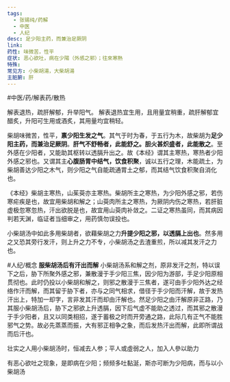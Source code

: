 ```yaml
---
tags:
  - 张锡纯/药解
  - 中医
  - 人纪
desc: 足少阳主药，而兼治足厥阴
link: 
药性: 味微苦，性平
症状: 恶心欲吐，病在少陽（外感之邪）；往來寒熱
特殊: 
常见方: 小柴胡湯，大柴胡湯 
主脏腑: 肝
---
```

#中医/药/解表药/散热 

解表退热，疏肝解郁，升举阳气。
解表退热宜生用，且用量宜稍重，疏肝解郁宜醋炙，升阳可生用或酒炙，其用量均宜稍轻。


柴胡味微苦，性平，**禀少阳生发之气**。其气于时为春，于五行为木，故柴胡为**足少阳主药，而兼治足厥阴**。**肝气不舒畅者，此能舒之。胆火甚炽盛者，此能散之**。至外感在少阳者，又能助其枢转以透膈升出之。故《本经》谓其主寒热，寒热者少阳外感之邪也。又谓其主**心腹肠胃中结气，饮食积聚**，诚以五行之理，木能疏土，为柴胡善达少阳之木气，则少阳之气自能疏通胃土之郁，而其结气饮食积聚自消化也。

《本经》柴胡主寒热，山茱萸亦主寒热。柴胡所主之寒热，为少阳外感之邪，若伤寒疟疾是也，故宜用柴胡和解之；山萸肉所主之寒热，为厥阴内伤之寒热，若肝脏虚极忽寒忽热，汗出欲脱是也，故宜用山萸肉补敛之。二证之寒热虽同，而其病因判若天渊，临证者当细审之，用药慎勿误投也。



小柴胡汤中如此多用柴胡者，欲藉柴胡之力**升提少阳之邪，以透膈上出也**。然多用之又恐其旁行发汗，则上升之力不专，小柴胡汤之去渣重煎，所以减其发汗之力也。

#人纪/概念  **服柴胡汤后有汗出而解**
小柴胡汤系和解之剂，原非发汗之剂，特以误下之后，胁下所聚外感之邪，兼散漫于手少阳三焦，因少阳为游部，手足少阳原相贯彻也。此时仍投以小柴胡和解之，则邪之散漫于三焦者，遂可由手少阳外达之经络作汗而解，而其留于胁下者，亦与之同气相求，借径于手少阳而汗解，故于发热汗出上，特加一却字，言非发其汗而却由汗解也。然足少阳之由汗解原非正路，乃其服小柴胡汤后，胁下之邪欲上升透膈，因下后气虚不能助之透过，而其邪之散漫于手少阳者，且又以同类相招，遂于蓄极之时而开旁通之路，此际几有正气不能胜邪气之势。故必先蒸蒸而振，大有邪正相争之象，而后发热汗出而解，此即所谓战而后汗也。

壮实之人用小柴胡汤时，恒减去人参；平人或虛弱之人，加入人參以助力

有恶心欲吐之现象，是即病在少阳；频频多吐黏涎，斯亦可断为少阳病，而与以小柴胡汤






